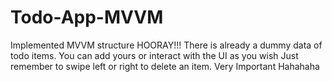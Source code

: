 # Todo-App-MVVM
Implemented MVVM structure HOORAY!!!
There is already a dummy data of todo items.
You can add yours or interact with the UI as you wish
Just remember to swipe left or right to delete an item. Very Important Hahahaha

